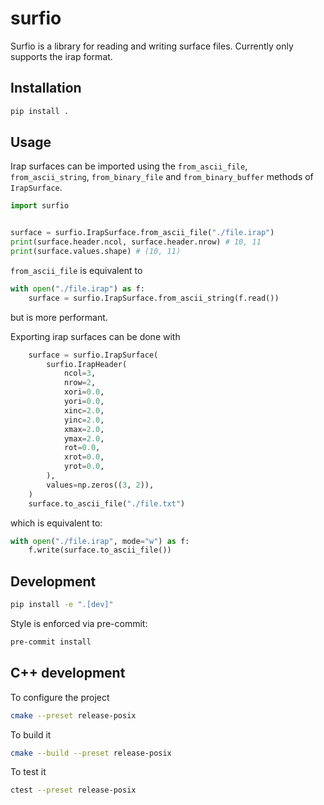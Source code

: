 # surfio

Surfio is a library for reading and writing surface files. Currently only supports the irap format.

## Installation

```bash
pip install .
```

## Usage

Irap surfaces can be imported using the `from_ascii_file`, `from_ascii_string`, `from_binary_file` and `from_binary_buffer` methods of `IrapSurface`.

```python
import surfio


surface = surfio.IrapSurface.from_ascii_file("./file.irap")
print(surface.header.ncol, surface.header.nrow) # 10, 11
print(surface.values.shape) # (10, 11)
```

`from_ascii_file` is equivalent to

```python
with open("./file.irap") as f:
    surface = surfio.IrapSurface.from_ascii_string(f.read())
```

but is more performant.

Exporting irap surfaces can be done with

```python
    surface = surfio.IrapSurface(
        surfio.IrapHeader(
            ncol=3,
            nrow=2,
            xori=0.0,
            yori=0.0,
            xinc=2.0,
            yinc=2.0,
            xmax=2.0,
            ymax=2.0,
            rot=0.0,
            xrot=0.0,
            yrot=0.0,
        ),
        values=np.zeros((3, 2)),
    )
    surface.to_ascii_file("./file.txt")
```

which is equivalent to:

```python
with open("./file.irap", mode="w") as f:
    f.write(surface.to_ascii_file())
```

## Development

```bash
pip install -e ".[dev]"
```

Style is enforced via pre-commit:

```bash
pre-commit install
```

## C++ development

To configure the project

```bash
cmake --preset release-posix
```

To build it

```bash
cmake --build --preset release-posix
```

To test it

```bash
ctest --preset release-posix
```

